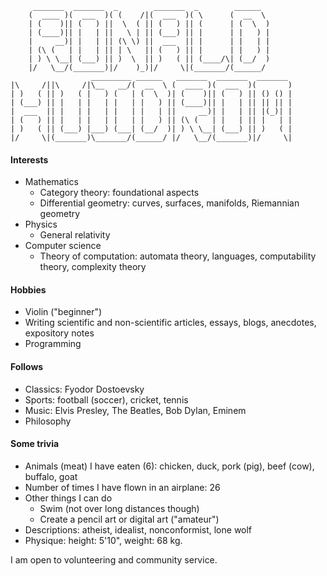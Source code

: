 
```text
     _______  _______  _        _______  _        ______           
    (  ____ )(  ___  )( (    /|(  ___  )( \      (  __  \          
    | (    )|| (   ) ||  \  ( || (   ) || (      | (  \  )         
    | (____)|| |   | ||   \ | || (___) || |      | |   ) |         
    |     __)| |   | || (\ \) ||  ___  || |      | |   | |         
    | (\ (   | |   | || | \   || (   ) || |      | |   ) |         
    | ) \ \__| (___) || )  \  || )   ( || (____/\| (__/  )         
    |/   \__/(_______)|/    )_)|/     \|(_______/(______/          
                  _________ ______   _______  _______  _______ 
|\     /||\     /|\__   __/(  __  \ (  ____ )(  ___  )(       )
| )   ( || )   ( |   ) (   | (  \  )| (    )|| (   ) || () () |
| (___) || |   | |   | |   | |   ) || (____)|| |   | || || || |
|  ___  || |   | |   | |   | |   | ||     __)| |   | || |(_)| |
| (   ) || |   | |   | |   | |   ) || (\ (   | |   | || |   | |
| )   ( || (___) |___) (___| (__/  )| ) \ \__| (___) || )   ( |
|/     \|(_______)\_______/(______/ |/   \__/(_______)|/     \|
```


#### Interests

- Mathematics
  - Category theory: foundational aspects
  - Differential geometry: curves, surfaces, manifolds, Riemannian geometry
- Physics
  - General relativity
- Computer science
  - Theory of computation: automata theory, languages, computability theory, complexity theory

#### Hobbies

- Violin ("beginner")
- Writing scientific and non-scientific articles, essays, blogs, anecdotes, expository notes
- Programming

#### Follows

- Classics: Fyodor Dostoevsky
- Sports: football (soccer), cricket, tennis
- Music: Elvis Presley, The Beatles, Bob Dylan, Eminem
- Philosophy

#### Some trivia

- Animals (meat) I have eaten (6): chicken, duck, pork (pig), beef (cow), buffalo, goat
- Number of times I have flown in an airplane: 26
- Other things I can do
  - Swim (not over long distances though)
  - Create a pencil art or digital art ("amateur")
- Descriptions: atheist, idealist, nonconformist, lone wolf
- Physique: height: 5'10", weight: 68 kg.

I am open to volunteering and community service.
